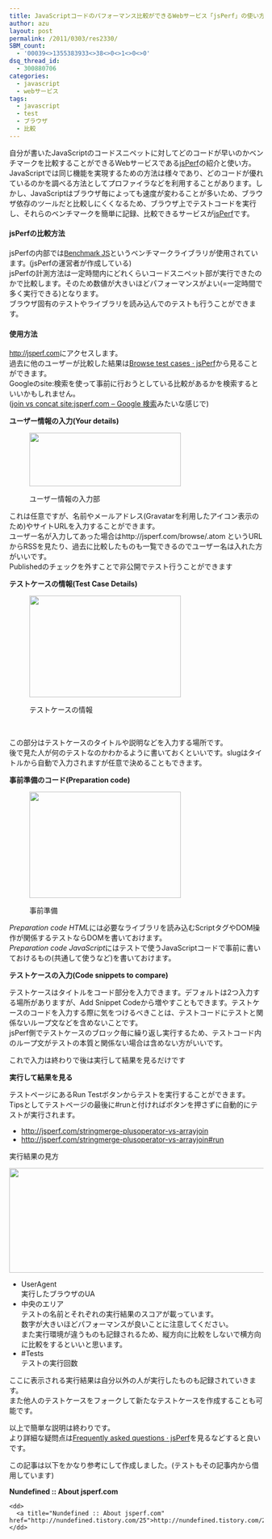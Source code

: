 ```yaml
---
title: JavaScriptコードのパフォーマンス比較ができるWebサービス「jsPerf」の使い方
author: azu
layout: post
permalink: /2011/0303/res2330/
SBM_count:
  - '00039<>1355383933<>38<>0<>1<>0<>0'
dsq_thread_id:
  - 300880706
categories:
  - javascript
  - webサービス
tags:
  - javascript
  - test
  - ブラウザ
  - 比較
---
```

自分が書いたJavaScriptのコードスニペットに対してどのコードが早いのかベンチマークを比較することができるWebサービスである[jsPerf][1]の紹介と使い方。JavaScriptでは同じ機能を実現するための方法は様々であり、どのコードが優れているのかを調べる方法としてプロファイラなどを利用することがあります。しかし、JavaScriptはブラウザ毎によっても速度が変わることが多いため、ブラウザ依存のツールだと比較しにくくなるため、ブラウザ上でテストコードを実行し、それらのベンチマークを簡単に記録、比較できるサービスが[jsPerf][1]です。

#### jsPerfの比較方法

jsPerfの内部では<span style="font-family: Arial;"><a title="[http://benchmarkjs.com/]로 이동합니다." href="http://benchmarkjs.com/" target="_blank">Benchmark JS</a>というベンチマークライブラリが使用されています。(</span>jsPerfの運営者が作成している)  
jsPerfの計測方法は一定時間内にどれくらいコードスニペット部が実行できたのかで比較します。そのため数値が大きいほどパフォーマンスがよい(=一定時間で多く実行できる)となります。  
ブラウザ固有のテストやライブラリを読み込んでのテストも行うことができます。

#### 使用方法

<span style="font-family: Arial;"><a title="[http://jsperf.com]로 이동합니다." href="http://jsperf.com/" target="_blank">http://jsperf.com</a>にアクセスします。<br />過去に他のユーザーが比較した結果は</span>[Browse test cases · jsPerf][2]から見ることができます。  
Googleのsite:検索を使って事前に行おうとしている比較があるかを検索するといいかもしれません。  
([join vs concat site:jsperf.com &#8211; Google 検索][3]みたいな感じで)

**ユーザー情報の入力(Your details)**<figure id="attachment_2332" style="width: 300px;" class="wp-caption alignnone">

[<img class="size-medium wp-image-2332" title="ss-2011-03-03-1" src="http://efcl.infol/wp-content/uploads/2011/03/ss-2011-03-03-1-300x106.png" alt="" width="300" height="106" />][4]<figcaption class="wp-caption-text">ユーザー情報の入力部</figcaption></figure> 
これは任意ですが、名前やメールアドレス(Gravatarを利用したアイコン表示のため)やサイトURLを入力することができます。  
ユーザー名が入力してあった場合はhttp://jsperf.com/browse/<USERNAME>.atom というURLからRSSを見たり、過去に比較したものも一覧できるのでユーザー名は入れた方がいいです。  
Publishedのチェックを外すことで非公開でテスト行うことができます

**テストケースの情報(Test Case Details)**<figure id="attachment_2333" style="width: 300px;" class="wp-caption alignnone">

[<img class="size-medium wp-image-2333" title="ss-2011-03-03-3" src="http://efcl.infol/wp-content/uploads/2011/03/ss-2011-03-03-3-300x201.png" alt="" width="300" height="201" />][5]<figcaption class="wp-caption-text">テストケースの情報</figcaption></figure> 
&nbsp;

この部分はテストケースのタイトルや説明などを入力する場所です。  
後で見た人が何のテストなのかわかるように書いておくといいです。slugはタイトルから自動で入力されますが任意で決めることもできます。

**事前準備のコード(Preparation code)**<figure id="attachment_2334" style="width: 300px;" class="wp-caption alignnone">

[<img class="size-medium wp-image-2334" title="ss-2011-03-03-4" src="http://efcl.infol/wp-content/uploads/2011/03/ss-2011-03-03-4-300x210.png" alt="" width="300" height="210" />][6]<figcaption class="wp-caption-text">事前準備</figcaption></figure> 
*Preparation code HTML*には必要なライブラリを読み込むScriptタグやDOM操作が関係するテストならDOMを書いておけます。  
*Preparation code JavaScript*にはテストで使うJavaScriptコードで事前に書いておけるもの(共通して使うなど)を書いておけます。

**テストケースの入力(Code snippets to compare)**

テストケースはタイトルをコード部分を入力できます。デフォルトは2つ入力する場所がありますが、Add Snippet Codeから増やすこともできます。テストケースのコードを入力する際に気をつけるべきことは、テストコードにテストと関係ないループ文などを含めないことです。  
jsPerf側でテストケースのブロック毎に繰り返し実行するため、テストコード内のループ文がテストの本質と関係ない場合は含めない方がいいです。

これで入力は終わりで後は実行して結果を見るだけです

**実行して結果を見る**

テストページにあるRun Testボタンからテストを実行することができます。  
Tipsとしてテストページの最後に#runと付ければボタンを押さずに自動的にテストが実行されます。

<div>
  <ul>
    <li>
      <a title="通常のテストページ" href="http://jsperf.com/stringmerge-plusoperator-vs-arrayjoin" target="_blank">http://jsperf.com/stringmerge-plusoperator-vs-arrayjoin</a>
    </li>
    <li>
      <a title="#runで自動実行されるテストページ" href="http://jsperf.com/stringmerge-plusoperator-vs-arrayjoin#run" target="_blank">http://jsperf.com/stringmerge-plusoperator-vs-arrayjoin#run</a>
    </li>
  </ul>
  
  <p>
    実行結果の見方
  </p>
  
  <p style="text-align: left;">
    <a href="http://efcl.infol/wp-content/uploads/2011/03/ss-2011-03-03-5.png"><img class="size-full wp-image-2335" title="ss-2011-03-03-5" src="http://efcl.infol/wp-content/uploads/2011/03/ss-2011-03-03-5.png" alt="" width="599" height="207" /></a>
  </p>
</div>

<div>
  <ul>
    <li>
      UserAgent<br />実行したブラウザのUA
    </li>
    <li>
      中央のエリア<br />テストの名前とそれぞれの実行結果のスコアが載っています。<br />数字が大きいほどパフォーマンスが良いことに注意してください。<br />また実行環境が違うものも記録されるため、縦方向に比較をしないで横方向に比較をするといいと思います。
    </li>
    <li>
      #Tests<br />テストの実行回数
    </li>
  </ul>
  
  <p>
    ここに表示される実行結果は自分以外の人が実行したものも記録されていきます。<br />また他人のテストケースをフォークして新たなテストケースを作成することも可能です。
  </p>
  
  <p>
    以上で簡単な説明は終わりです。<br />より詳細な疑問点は<a title="Frequently asked questions · jsPerf" href="http://jsperf.com/faq">Frequently asked questions · jsPerf</a>を見るなどすると良いです。
  </p>
  
  <p>
    この記事は以下をかなり参考にして作成しました。(テストもその記事内から借用しています)
  </p>
  
  <dl>
    <dt>
      <strong>Nundefined :: About jsperf.com</strong>
    </dt>
    
    <dd>
      <a title="Nundefined :: About jsperf.com" href="http://nundefined.tistory.com/25">http://nundefined.tistory.com/25</a>
    </dd>
  </dl>
</div>

<div>
  <span style="font-family: Arial;"><strong><span style="color: #2b8400;"><br /></span></strong></span>
</div>

 [1]: http://jsperf.com/ "jsPerf"
 [2]: http://jsperf.com/browse "Browse test cases · jsPerf"
 [3]: http://www.google.co.jp/search?num=20&safe=off&client=firefox-a&hs=ZXU&rls=org.mozilla%3Aja%3Aunofficial&tbs=qdr%3Ay15&q=join+vs+concat+site%3Ajsperf.com&lr=&hl=ja&aq=f&aqi=&aql=&oq= "join vs concat site:jsperf.com - Google 検索"
 [4]: http://efcl.infol/wp-content/uploads/2011/03/ss-2011-03-03-1.png
 [5]: http://efcl.infol/wp-content/uploads/2011/03/ss-2011-03-03-3.png
 [6]: http://efcl.infol/wp-content/uploads/2011/03/ss-2011-03-03-4.png